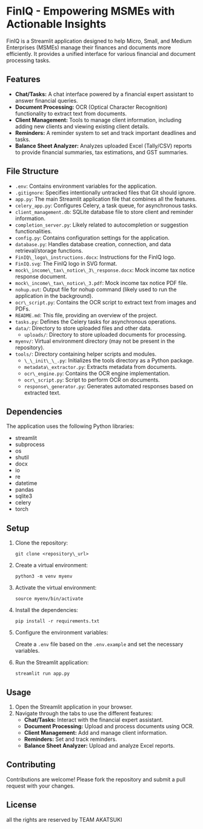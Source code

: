 # FinIQ - Empowering MSMEs with Actionable Insights

FinIQ is a Streamlit application designed to help Micro, Small, and Medium Enterprises (MSMEs) manage their finances and documents more efficiently. It provides a unified interface for various financial and document processing tasks.

## Features

- **Chat/Tasks:** A chat interface powered by a financial expert assistant to answer financial queries.
- **Document Processing:** OCR (Optical Character Recognition) functionality to extract text from documents.
- **Client Management:** Tools to manage client information, including adding new clients and viewing existing client details.
- **Reminders:** A reminder system to set and track important deadlines and tasks.
- **Balance Sheet Analyzer:** Analyzes uploaded Excel (Tally/CSV) reports to provide financial summaries, tax estimations, and GST summaries.

## File Structure

- `.env`: Contains environment variables for the application.
- `.gitignore`: Specifies intentionally untracked files that Git should ignore.
- `app.py`: The main Streamlit application file that combines all the features.
- `celery_app.py`: Configures Celery, a task queue, for asynchronous tasks.
- `client_management.db`: SQLite database file to store client and reminder information.
- `completion_server.py`: Likely related to autocompletion or suggestion functionalities.
- `config.py`: Contains configuration settings for the application.
- `database.py`: Handles database creation, connection, and data retrieval/storage functions.
- `FinIQ\_logo\_instructions.docx`: Instructions for the FinIQ logo.
- `FinIQ.svg`: The FinIQ logo in SVG format.
- `mock\_income\_tax\_notice\_3\_response.docx`: Mock income tax notice response document.
- `mock\_income\_tax\_notice\_3.pdf`: Mock income tax notice PDF file.
- `nohup.out`: Output file for nohup command (likely used to run the application in the background).
- `ocr\_script.py`: Contains the OCR script to extract text from images and PDFs.
- `README.md`: This file, providing an overview of the project.
- `tasks.py`: Defines the Celery tasks for asynchronous operations.
- `data/`: Directory to store uploaded files and other data.
  - `uploads/`: Directory to store uploaded documents for processing.
- `myenv/`: Virtual environment directory (may not be present in the repository).
- `tools/`: Directory containing helper scripts and modules.
  - `\_\_init\_\_.py`: Initializes the tools directory as a Python package.
  - `metadata\_extractor.py`: Extracts metadata from documents.
  - `ocr\_engine.py`: Contains the OCR engine implementation.
  - `ocr\_script.py`: Script to perform OCR on documents.
  - `response\_generator.py`: Generates automated responses based on extracted text.

## Dependencies

The application uses the following Python libraries:

- streamlit
- subprocess
- os
- shutil
- docx
- io
- re
- datetime
- pandas
- sqlite3
- celery
- torch

## Setup

1.  Clone the repository:

    `git clone <repository\_url>`

2.  Create a virtual environment:

    `python3 -m venv myenv`

3.  Activate the virtual environment:

    `source myenv/bin/activate`

4.  Install the dependencies:

    `pip install -r requirements.txt`

5.  Configure the environment variables:

    Create a `.env` file based on the `.env.example` and set the necessary variables.

6.  Run the Streamlit application:

    `streamlit run app.py`

## Usage

1.  Open the Streamlit application in your browser.
2.  Navigate through the tabs to use the different features:
    - **Chat/Tasks:** Interact with the financial expert assistant.
    - **Document Processing:** Upload and process documents using OCR.
    - **Client Management:** Add and manage client information.
    - **Reminders:** Set and track reminders.
    - **Balance Sheet Analyzer:** Upload and analyze Excel reports.


## Contributing

Contributions are welcome! Please fork the repository and submit a pull request with your changes.

## License

all the rights are reserved by TEAM AKATSUKI
